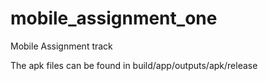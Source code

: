 # mobile_assignment_one
Mobile Assignment track 

The apk files can be found in build/app/outputs/apk/release
